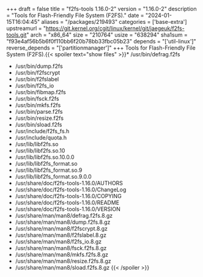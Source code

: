 +++
draft = false
title = "f2fs-tools 1.16.0-2"
version = "1.16.0-2"
description = "Tools for Flash-Friendly File System (F2FS)."
date = "2024-01-15T16:04:45"
aliases = "/packages/219493"
categories = ['base-extra']
upstreamurl = "https://git.kernel.org/cgit/linux/kernel/git/jaegeuk/f2fs-tools.git"
arch = "x86_64"
size = "210764"
usize = "638294"
sha1sum = "f93e4af56b5b6f0f110bb6f20b78bb33fbc05b23"
depends = "['util-linux']"
reverse_depends = "['partitionmanager']"
+++
Tools for Flash-Friendly File System (F2FS).{{< spoiler text="show files" >}}* /usr/bin/defrag.f2fs
* /usr/bin/dump.f2fs
* /usr/bin/f2fscrypt
* /usr/bin/f2fslabel
* /usr/bin/f2fs_io
* /usr/bin/fibmap.f2fs
* /usr/bin/fsck.f2fs
* /usr/bin/mkfs.f2fs
* /usr/bin/parse.f2fs
* /usr/bin/resize.f2fs
* /usr/bin/sload.f2fs
* /usr/include/f2fs_fs.h
* /usr/include/quota.h
* /usr/lib/libf2fs.so
* /usr/lib/libf2fs.so.10
* /usr/lib/libf2fs.so.10.0.0
* /usr/lib/libf2fs_format.so
* /usr/lib/libf2fs_format.so.9
* /usr/lib/libf2fs_format.so.9.0.0
* /usr/share/doc/f2fs-tools-1.16.0/AUTHORS
* /usr/share/doc/f2fs-tools-1.16.0/ChangeLog
* /usr/share/doc/f2fs-tools-1.16.0/COPYING
* /usr/share/doc/f2fs-tools-1.16.0/README
* /usr/share/doc/f2fs-tools-1.16.0/VERSION
* /usr/share/man/man8/defrag.f2fs.8.gz
* /usr/share/man/man8/dump.f2fs.8.gz
* /usr/share/man/man8/f2fscrypt.8.gz
* /usr/share/man/man8/f2fslabel.8.gz
* /usr/share/man/man8/f2fs_io.8.gz
* /usr/share/man/man8/fsck.f2fs.8.gz
* /usr/share/man/man8/mkfs.f2fs.8.gz
* /usr/share/man/man8/resize.f2fs.8.gz
* /usr/share/man/man8/sload.f2fs.8.gz
{{< /spoiler >}}